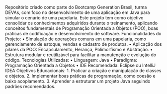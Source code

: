 Repositório criado como parte do Bootcamp Generation Brasil, turma DEVAs, com foco no desenvolvimento de uma aplicação em Java para simular o cenário de uma papelaria. Este projeto tem como objetivo consolidar os conhecimentos adquiridos durante o treinamento, aplicando conceitos fundamentais de Programação Orientada a Objetos (POO), boas práticas de codificação e desenvolvimento de software.
Funcionalidades do Projeto:
	•	Simulação de operações comuns em uma papelaria, como gerenciamento de estoque, vendas e cadastro de produtos.
	•	Aplicação dos pilares da POO: Encapsulamento, Herança, Polimorfismo e Abstração.
	•	Estrutura modular e reutilizável para facilitar a manutenção e evolução do código.
Tecnologias Utilizadas:
	•	Linguagem: Java
	•	Paradigma: Programação Orientada a Objetos
	•	IDE Recomendada: Eclipse ou IntelliJ IDEA
Objetivos Educacionais:
	1.	Praticar a criação e manipulação de classes e objetos.
	2.	Implementar boas práticas de programação, como coesão e baixo acoplamento.
	3.	Aprender a estruturar um projeto Java seguindo padrões recomendados.

